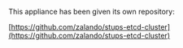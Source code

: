 This appliance has been given its own repository:

[https://github.com/zalando/stups-etcd-cluster](https://github.com/zalando/stups-etcd-cluster)
